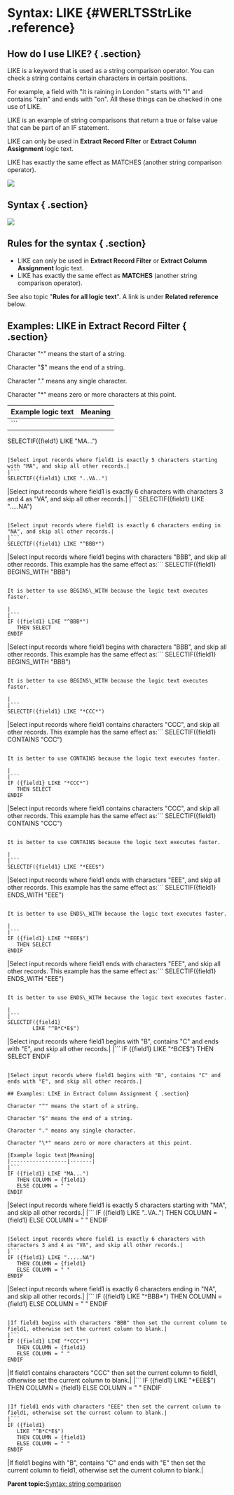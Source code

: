 # Syntax: LIKE {#WERLTSStrLike .reference}

## How do I use LIKE? { .section}

LIKE is a keyword that is used as a string comparison operator. You can check a string contains certain characters in certain positions.

For example, a field with "It is raining in London " starts with "I" and contains "rain" and ends with "on". All these things can be checked in one use of LIKE.

LIKE is an example of string comparisons that return a true or false value that can be part of an IF statement.

LIKE can only be used in **Extract Record Filter** or **Extract Column Assignment** logic text.

LIKE has exactly the same effect as MATCHES \(another string comparison operator\).

![](images/LTZZ_Syntax_legend.gif)

## Syntax { .section}

![](images/LTSStr_LIKE_01.gif)

## Rules for the syntax { .section}

-   LIKE can only be used in **Extract Record Filter** or **Extract Column Assignment** logic text.
-   LIKE has exactly the same effect as **MATCHES** \(another string comparison operator\).

See also topic "**Rules for all logic text**". A link is under **Related reference** below.

## Examples: LIKE in Extract Record Filter { .section}

Character "^" means the start of a string.

Character "$" means the end of a string.

Character "." means any single character.

Character "\*" means zero or more characters at this point.

|Example logic text|Meaning|
|------------------|-------|
|```
SELECTIF({field1} LIKE "MA...")
```

|Select input records where field1 is exactly 5 characters starting with "MA", and skip all other records.|
|```
SELECTIF({field1} LIKE "..VA..")
```

|Select input records where field1 is exactly 6 characters with characters 3 and 4 as "VA", and skip all other records.|
|```
SELECTIF({field1} LIKE ".....NA")
```

|Select input records where field1 is exactly 6 characters ending in "NA", and skip all other records.|
|```
SELECTIF({field1} LIKE "^BBB*")
```

|Select input records where field1 begins with characters "BBB", and skip all other records. This example has the same effect as:```
SELECTIF({field1} BEGINS_WITH "BBB")
```

It is better to use BEGINS\_WITH because the logic text executes faster.

|
|```
IF ({field1} LIKE "^BBB*")
   THEN SELECT
ENDIF
```

|Select input records where field1 begins with characters "BBB", and skip all other records. This example has the same effect as:```
SELECTIF({field1} BEGINS_WITH "BBB")
```

It is better to use BEGINS\_WITH because the logic text executes faster.

|
|```
SELECTIF({field1} LIKE "*CCC*")
```

|Select input records where field1 contains characters "CCC", and skip all other records. This example has the same effect as:```
SELECTIF({field1} CONTAINS "CCC")
```

It is better to use CONTAINS because the logic text executes faster.

|
|```
IF ({field1} LIKE "*CCC*")
   THEN SELECT
ENDIF
```

|Select input records where field1 contains characters "CCC", and skip all other records. This example has the same effect as:```
SELECTIF({field1} CONTAINS "CCC")
```

It is better to use CONTAINS because the logic text executes faster.

|
|```
SELECTIF({field1} LIKE "*EEE$")
```

|Select input records where field1 ends with characters "EEE", and skip all other records. This example has the same effect as:```
SELECTIF({field1} ENDS_WITH "EEE")
```

It is better to use ENDS\_WITH because the logic text executes faster.

|
|```
IF ({field1} LIKE "*EEE$")
   THEN SELECT
ENDIF
```

|Select input records where field1 ends with characters "EEE", and skip all other records. This example has the same effect as:```
SELECTIF({field1} ENDS_WITH "EEE")
```

It is better to use ENDS\_WITH because the logic text executes faster.

|
|```
SELECTIF({field1} 
        LIKE "^B*C*E$")
```

|Select input records where field1 begins with "B", contains "C" and ends with "E", and skip all other records.|
|```
IF ({field1} 
   LIKE "^B*C*E$")
   THEN SELECT
ENDIF
```

|Select input records where field1 begins with "B", contains "C" and ends with "E", and skip all other records.|

## Examples: LIKE in Extract Column Assignment { .section}

Character "^" means the start of a string.

Character "$" means the end of a string.

Character "." means any single character.

Character "\*" means zero or more characters at this point.

|Example logic text|Meaning|
|------------------|-------|
|```
IF ({field1} LIKE "MA...")
   THEN COLUMN = {field1}
   ELSE COLUMN = " "
ENDIF
```

|Select input records where field1 is exactly 5 characters starting with "MA", and skip all other records.|
|```
IF ({field1} LIKE "..VA..")
   THEN COLUMN = {field1}
   ELSE COLUMN = " "
ENDIF
```

|Select input records where field1 is exactly 6 characters with characters 3 and 4 as "VA", and skip all other records.|
|```
IF ({field1} LIKE ".....NA")
   THEN COLUMN = {field1}
   ELSE COLUMN = " "
ENDIF
```

|Select input records where field1 is exactly 6 characters ending in "NA", and skip all other records.|
|```
IF ({field1} LIKE "^BBB*")
   THEN COLUMN = {field1}
   ELSE COLUMN = " "
ENDIF
```

|If field1 begins with characters "BBB" then set the current column to field1, otherwise set the current column to blank.|
|```
IF ({field1} LIKE "*CCC*")
   THEN COLUMN = {field1}
   ELSE COLUMN = " "
ENDIF
```

|If field1 contains characters "CCC" then set the current column to field1, otherwise set the current column to blank.|
|```
IF ({field1} LIKE "*EEE$")
   THEN COLUMN = {field1}
   ELSE COLUMN = " "
ENDIF
```

|If field1 ends with characters "EEE" then set the current column to field1, otherwise set the current column to blank.|
|```
IF ({field1} 
   LIKE "^B*C*E$")
   THEN COLUMN = {field1}
   ELSE COLUMN = " "
ENDIF
```

|If field1 begins with "B", contains "C" and ends with "E" then set the current column to field1, otherwise set the current column to blank.|

**Parent topic:**[Syntax: string comparison](../html/WERLTSStrAAStrComp.md)

